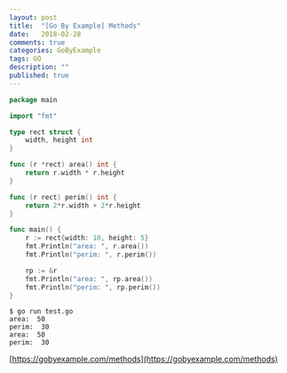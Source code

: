 ```yaml
---
layout: post
title:  "[Go By Example] Methods"
date:   2018-02-28
comments: true
categories: GoByExample
tags: GO
description: ""
published: true
---
```


```go
package main

import "fmt"

type rect struct {
	width, height int
}

func (r *rect) area() int {
	return r.width * r.height
}

func (r rect) perim() int {
	return 2*r.width + 2*r.height
}

func main() {
	r := rect{width: 10, height: 5}
	fmt.Println("area: ", r.area())
	fmt.Println("perim: ", r.perim())

	rp := &r
	fmt.Println("area: ", rp.area())
	fmt.Println("perim: ", rp.perim())
}
```

```
$ go run test.go
area:  50
perim:  30
area:  50
perim:  30
```

[https://gobyexample.com/methods](https://gobyexample.com/methods)
